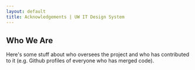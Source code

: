```yaml
---
layout: default
title: Acknowledgements | UW IT Design System
---
```

## Who We Are

Here's some stuff about who oversees the project and who has contributed to it (e.g. Github profiles of everyone who has merged code).
